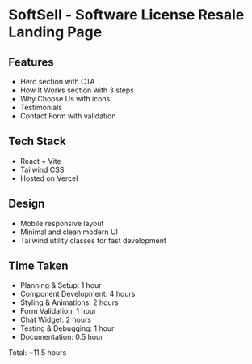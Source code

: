 # SoftSell - Software License Resale Landing Page

## Features
- Hero section with CTA
- How It Works section with 3 steps
- Why Choose Us with icons
- Testimonials
- Contact Form with validation

## Tech Stack
- React + Vite
- Tailwind CSS
- Hosted on Vercel

## Design
- Mobile responsive layout
- Minimal and clean modern UI
- Tailwind utility classes for fast development

## Time Taken
- Planning & Setup: 1 hour
- Component Development: 4 hours
- Styling & Animations: 2 hours
- Form Validation: 1 hour
- Chat Widget: 2 hours
- Testing & Debugging: 1 hour
- Documentation: 0.5 hour

Total: ~11.5 hours
